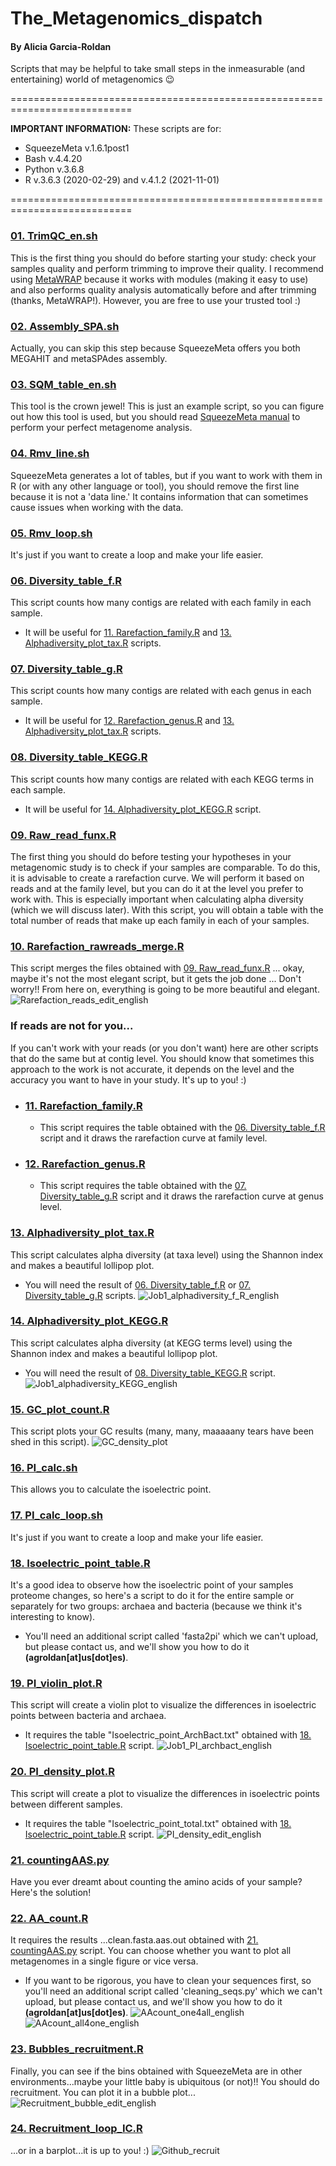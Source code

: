 # The_Metagenomics_dispatch
#### By Alicia Garcia-Roldan
Scripts that may be helpful to take small steps in the inmeasurable (and entertaining) world of metagenomics :wink:


===========================================================================

**IMPORTANT INFORMATION:** These scripts are for:
  + SqueezeMeta v.1.6.1post1 
  + Bash v.4.4.20
  + Python v.3.6.8
  + R v.3.6.3 (2020-02-29) and v.4.1.2 (2021-11-01)

===========================================================================


### [01. TrimQC_en.sh](https://github.com/AliciaGR5/The_Metagenomics_dispatch/blob/main/01.%20TrimQC_en.sh)
This is the first thing you should do before starting your study: check your samples quality and perform trimming to improve their quality. I recommend using [MetaWRAP](https://pubmed.ncbi.nlm.nih.gov/30219103/) because it works with modules (making it easy to use) and also performs quality analysis automatically before and after trimming (thanks, MetaWRAP!). However, you are free to use your trusted tool :)

### [02. Assembly_SPA.sh](https://github.com/AliciaGR5/The_Metagenomics_dispatch/blob/main/02.%20Assembly_SPA.sh)
Actually, you can skip this step because SqueezeMeta offers you both MEGAHIT and metaSPAdes assembly.

### [03. SQM_table_en.sh](https://github.com/AliciaGR5/The_Metagenomics_dispatch/blob/main/03.%20SQM_table_en.sh)
This tool is the crown jewel! This is just an example script, so you can figure out how this tool is used, but you should read [SqueezeMeta manual](https://github.com/fpusan/SqueezeMeta) to perform your perfect metagenome analysis.

### [04. Rmv_line.sh](https://github.com/AliciaGR5/The_Metagenomics_dispatch/blob/main/04.%20Rmv_line.sh)
SqueezeMeta generates a lot of tables, but if you want to work with them in R (or with any other language or tool), you should remove the first line because it is not a 'data line.' It contains information that can sometimes cause issues when working with the data.

### [05. Rmv_loop.sh](https://github.com/AliciaGR5/The_Metagenomics_dispatch/blob/main/05.%20Rmv_loop.sh)
It's just if you want to create a loop and make your life easier.

### [06. Diversity_table_f.R](https://github.com/AliciaGR5/The_Metagenomics_dispatch/blob/main/06.%20Diversity_table_f.R)
This script counts how many contigs are related with each family in each sample.
+ It will be useful for [11. Rarefaction_family.R](https://github.com/AliciaGR5/The_Metagenomics_dispatch/blob/main/11.%20Rarefaction_family.R) and [13. Alphadiversity_plot_tax.R](https://github.com/AliciaGR5/The_Metagenomics_dispatch/blob/main/13.%20Alphadiversity_plot_tax.R) scripts.

### [07. Diversity_table_g.R](https://github.com/AliciaGR5/The_Metagenomics_dispatch/blob/main/07.%20Diversity_table_g.R)
This script counts how many contigs are related with each genus in each sample.
+ It will be useful for [12. Rarefaction_genus.R](https://github.com/AliciaGR5/The_Metagenomics_dispatch/blob/main/12.%20Rarefaction_genus.R) and [13. Alphadiversity_plot_tax.R](https://github.com/AliciaGR5/The_Metagenomics_dispatch/blob/main/13.%20Alphadiversity_plot_tax.R) scripts.

### [08. Diversity_table_KEGG.R](https://github.com/AliciaGR5/The_Metagenomics_dispatch/blob/main/08.%20Diversity_table_KEGG.R)
This script counts how many contigs are related with each KEGG terms in each sample.
+ It will be useful for [14. Alphadiversity_plot_KEGG.R](https://github.com/AliciaGR5/The_Metagenomics_dispatch/blob/main/14.%20Alphadiversity_plot_KEGG.R) script.

### [09. Raw_read_funx.R](https://github.com/AliciaGR5/The_Metagenomics_dispatch/blob/main/09.%20Raw_read_funx.R)
The first thing you should do before testing your hypotheses in your metagenomic study is to check if your samples are comparable. To do this, it is advisable to create a rarefaction curve.
We will perform it based on reads and at the family level, but you can do it at the level you prefer to work with. This is especially important when calculating alpha diversity (which we will discuss later).
With this script, you will obtain a table with the total number of reads that make up each family in each of your samples.

### [10. Rarefaction_rawreads_merge.R](https://github.com/AliciaGR5/The_Metagenomics_dispatch/blob/main/10.%20Rarefaction_rawreads_merge.R)
This script merges the files obtained with [09. Raw_read_funx.R](https://github.com/AliciaGR5/The_Metagenomics_dispatch/blob/main/09.%20Raw_read_funx.R) ... okay, maybe it's not the most elegant script, but it gets the job done ... Don't worry!! From here on, everything is going to be more beautiful and elegant.
![Rarefaction_reads_edit_english](https://github.com/AliciaGR5/The_Metagenomics_dispatch/assets/99254799/1091f28c-fe4b-4888-b19c-d788509c0200)

### If reads are not for you...
If you can't work with your reads (or you don't want) here are other scripts that do the same but at contig level. You should know that sometimes this approach to the work is not accurate, it depends on the level and the accuracy you want to have in your study. It's up to you! :)

- ### [11. Rarefaction_family.R](https://github.com/AliciaGR5/The_Metagenomics_dispatch/blob/main/11.%20Rarefaction_family.R)
  - This script requires the table obtained with the [06. Diversity_table_f.R](https://github.com/AliciaGR5/The_Metagenomics_dispatch/blob/main/06.%20Diversity_table_f.R) script and it draws the rarefaction curve at family level.
- ### [12. Rarefaction_genus.R](https://github.com/AliciaGR5/The_Metagenomics_dispatch/blob/main/12.%20Rarefaction_genus.R)
  - This script requires the table obtained with the [07. Diversity_table_g.R](https://github.com/AliciaGR5/The_Metagenomics_dispatch/blob/main/07.%20Diversity_table_g.R) script and it draws the rarefaction curve at genus level.

### [13. Alphadiversity_plot_tax.R](https://github.com/AliciaGR5/The_Metagenomics_dispatch/blob/main/13.%20Alphadiversity_plot_tax.R)
This script calculates alpha diversity (at taxa level) using the Shannon index and makes a beautiful lollipop plot.
+ You will need the result of [06. Diversity_table_f.R](https://github.com/AliciaGR5/The_Metagenomics_dispatch/blob/main/06.%20Diversity_table_f.R) or [07. Diversity_table_g.R](https://github.com/AliciaGR5/The_Metagenomics_dispatch/blob/main/07.%20Diversity_table_g.R) scripts.
![Job1_alphadiversity_f_R_english](https://github.com/AliciaGR5/The_Metagenomics_dispatch/assets/99254799/4055d6c3-4712-4f4b-b290-0ba4dc6ea35c)

### [14. Alphadiversity_plot_KEGG.R](https://github.com/AliciaGR5/The_Metagenomics_dispatch/blob/main/14.%20Alphadiversity_plot_KEGG.R)
This script calculates alpha diversity (at KEGG terms level) using the Shannon index and makes a beautiful lollipop plot.
+ You will need the result of [08. Diversity_table_KEGG.R](https://github.com/AliciaGR5/The_Metagenomics_dispatch/blob/main/08.%20Diversity_table_KEGG.R) script.
![Job1_alphadiversity_KEGG_english](https://github.com/AliciaGR5/The_Metagenomics_dispatch/assets/99254799/4c4fbc1a-9ab0-4001-b67f-fa33849b6feb)

### [15. GC_plot_count.R](https://github.com/AliciaGR5/The_Metagenomics_dispatch/blob/main/15.%20GC_density_plot.R)
This script plots your GC results (many, many, maaaaany tears have been shed in this script).
![GC_density_plot](https://github.com/AliciaGR5/The_Metagenomics_dispatch/assets/99254799/a214e812-a331-4950-9051-7e491702f63e)

### [16. PI_calc.sh](https://github.com/AliciaGR5/The_Metagenomics_dispatch/blob/main/16.%20PI_calc.sh)
This allows you to calculate the isoelectric point.

### [17. PI_calc_loop.sh](https://github.com/AliciaGR5/The_Metagenomics_dispatch/blob/main/17.%20PI_calc_loop.sh)
It's just if you want to create a loop and make your life easier.

### [18. Isoelectric_point_table.R](https://github.com/AliciaGR5/The_Metagenomics_dispatch/blob/main/18.%20Isoelectric_point_table.R)
It's a good idea to observe how the isoelectric point of your samples proteome changes, so here's a script to do it for the entire sample or separately for two groups: archaea and bacteria (because we think it's interesting to know).
+ You'll need an additional script called 'fasta2pi' which we can't upload, but please contact us, and we'll show you how to do it **(agroldan[at]us[dot]es)**.

### [19. PI_violin_plot.R](https://github.com/AliciaGR5/The_Metagenomics_dispatch/blob/main/19.%20PI_violin_plot.R)
This script will create a violin plot to visualize the differences in isoelectric points between bacteria and archaea.
+ It requires the table "Isoelectric_point_ArchBact.txt" obtained with [18. Isoelectric_point_table.R](https://github.com/AliciaGR5/The_Metagenomics_dispatch/blob/main/18.%20Isoelectric_point_table.R) script.
![Job1_PI_archbact_english](https://github.com/AliciaGR5/The_Metagenomics_dispatch/assets/99254799/fd8ba073-a301-494d-93cd-ff0d9f0d5cf7)

### [20. PI_density_plot.R](https://github.com/AliciaGR5/The_Metagenomics_dispatch/blob/main/20.%20PI_density_plot.R)
This script will create a plot to visualize the differences in isoelectric points between different samples.
+ It requires the table "Isoelectric_point_total.txt" obtained with [18. Isoelectric_point_table.R](https://github.com/AliciaGR5/The_Metagenomics_dispatch/blob/main/18.%20Isoelectric_point_table.R) script.
![PI_density_edit_english](https://github.com/AliciaGR5/The_Metagenomics_dispatch/assets/99254799/9ac6c6d9-c2ee-4a47-91c6-600cf5e9fe67)

### [21. countingAAS.py](https://github.com/AliciaGR5/The_Metagenomics_dispatch/blob/main/21.%20countingAAS.py)
Have you ever dreamt about counting the amino acids of your sample? Here's the solution!

### [22. AA_count.R](https://github.com/AliciaGR5/The_Metagenomics_dispatch/blob/main/22.%20AA_count.R)
It requires the results ...clean.fasta.aas.out obtained with [21. countingAAS.py](https://github.com/AliciaGR5/The_Metagenomics_dispatch/blob/main/21.%20countingAAS.py) script.
You can choose whether you want to plot all metagenomes in a single figure or vice versa.
+ If you want to be rigorous, you have to clean your sequences first, so you'll need an additional script called 'cleaning_seqs.py' which we can't upload, but please contact us, and we'll show you how to do it **(agroldan[at]us[dot]es)**.
![AAcount_one4all_english](https://github.com/AliciaGR5/The_Metagenomics_dispatch/assets/99254799/e412a116-fe33-4436-aa11-8fe30f6fd2a0)
![AAcount_all4one_english](https://github.com/AliciaGR5/The_Metagenomics_dispatch/assets/99254799/6e4e376f-9ed3-4328-976e-1d5dbaeec142)

### [23. Bubbles_recruitment.R](https://github.com/AliciaGR5/The_Metagenomics_dispatch/blob/main/23.%20Bubbles_recruitment.R)
Finally, you can see if the bins obtained with SqueezeMeta are in other environments...maybe your little baby is ubiquitous (or not)!! You should do recruitment.
You can plot it in a bubble plot...
![Recruitment_bubble_edit_english](https://github.com/AliciaGR5/The_Metagenomics_dispatch/assets/99254799/83c2d01d-fb59-4cce-9c37-002281e18162)

### [24. Recruitment_loop_IC.R](https://github.com/AliciaGR5/The_Metagenomics_dispatch/blob/main/24.%20Recruitment_loop_IC.R)
...or in a barplot...it is up to you! :)
![Github_recruit](https://github.com/AliciaGR5/The_Metagenomics_dispatch/assets/99254799/1e9ad9eb-4b3c-40ad-b16b-7d49c92f4c0a)

